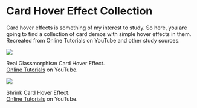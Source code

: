 # Card Hover Effect Collection

Card hover effects is something of my interest to study. So here, you are going to find a collection of card demos with simple hover effects in them. Recreated from Online Tutorials on YouTube and other study sources.

<div>
<img src="https://user-images.githubusercontent.com/100323338/192661800-813c0f1b-a962-4cc1-a99f-e730b5e65f52.png">
</div>

Real Glassmorphism Card Hover Effect.<br>
[Online Tutorials](https://www.youtube.com/c/OnlineTutorials4Designers) on YouTube.

<div>
<img src="https://user-images.githubusercontent.com/100323338/192661471-5744e825-f8d7-49c6-9c32-7cd5935bd6d0.png">
</div>

Shrink Card Hover Effect.<br>
[Online Tutorials](https://www.youtube.com/c/OnlineTutorials4Designers) on YouTube.
